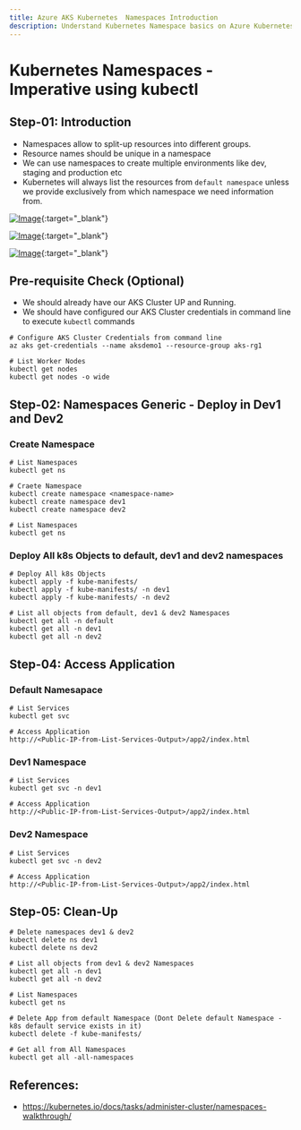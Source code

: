```yaml
---
title: Azure AKS Kubernetes  Namespaces Introduction
description: Understand Kubernetes Namespace basics on Azure Kubernetes Service AKS Cluster
---
```

# Kubernetes Namespaces - Imperative using kubectl

## Step-01: Introduction
- Namespaces allow to split-up resources into different groups.
- Resource names should be unique in a namespace
- We can use namespaces to create multiple environments like dev, staging and production etc
- Kubernetes will always list the resources from `default namespace` unless we provide exclusively from which namespace we need information from.

[![Image](https://stacksimplify.com/course-images/azure-kubernetes-service-namespaces-1.png "Azure Kubernetes Service - Masterclass")](https://stacksimplify.com/course-images/azure-kubernetes-service-namespaces-1.png){:target="_blank"}  

[![Image](https://stacksimplify.com/course-images/azure-kubernetes-service-namespaces-2.png "Azure Kubernetes Service - Masterclass")](https://stacksimplify.com/course-images/azure-kubernetes-service-namespaces-2.png){:target="_blank"}  

[![Image](https://stacksimplify.com/course-images/azure-kubernetes-service-namespaces-3.png "Azure Kubernetes Service - Masterclass")](https://stacksimplify.com/course-images/azure-kubernetes-service-namespaces-3.png){:target="_blank"}  

## Pre-requisite Check (Optional)
- We should already have our AKS Cluster UP and Running. 
- We should have configured our AKS Cluster credentials in command line to execute `kubectl` commands
```
# Configure AKS Cluster Credentials from command line
az aks get-credentials --name aksdemo1 --resource-group aks-rg1

# List Worker Nodes
kubectl get nodes
kubectl get nodes -o wide
```


## Step-02: Namespaces Generic - Deploy in Dev1 and Dev2
### Create Namespace
```
# List Namespaces
kubectl get ns 

# Craete Namespace
kubectl create namespace <namespace-name>
kubectl create namespace dev1
kubectl create namespace dev2

# List Namespaces
kubectl get ns 
```
### Deploy All k8s Objects to default, dev1 and dev2 namespaces
```
# Deploy All k8s Objects
kubectl apply -f kube-manifests/  
kubectl apply -f kube-manifests/ -n dev1
kubectl apply -f kube-manifests/ -n dev2

# List all objects from default, dev1 & dev2 Namespaces
kubectl get all -n default
kubectl get all -n dev1
kubectl get all -n dev2
```

## Step-04: Access Application

### Default Namesapace
```
# List Services
kubectl get svc

# Access Application
http://<Public-IP-from-List-Services-Output>/app2/index.html
```

### Dev1 Namespace
```
# List Services
kubectl get svc -n dev1

# Access Application
http://<Public-IP-from-List-Services-Output>/app2/index.html
```
### Dev2 Namespace
```
# List Services
kubectl get svc -n dev2

# Access Application
http://<Public-IP-from-List-Services-Output>/app2/index.html
```
## Step-05: Clean-Up
```
# Delete namespaces dev1 & dev2
kubectl delete ns dev1
kubectl delete ns dev2

# List all objects from dev1 & dev2 Namespaces
kubectl get all -n dev1
kubectl get all -n dev2

# List Namespaces
kubectl get ns

# Delete App from default Namespace (Dont Delete default Namespace - k8s default service exists in it)
kubectl delete -f kube-manifests/

# Get all from All Namespaces
kubectl get all -all-namespaces
```

## References:
- https://kubernetes.io/docs/tasks/administer-cluster/namespaces-walkthrough/